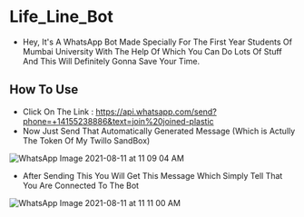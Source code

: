 # Life_Line_Bot
- Hey, It's A WhatsApp Bot Made Specially For The First Year Students Of Mumbai University With The Help Of Which You Can Do Lots Of Stuff And This Will Definitely Gonna Save Your Time.
## How To Use
- Click On The Link : https://api.whatsapp.com/send?phone=+14155238886&text=join%20joined-plastic
- Now Just Send That Automatically Generated Message (Which is Actully The Token Of My Twillo SandBox) 

![WhatsApp Image 2021-08-11 at 11 09 04 AM](https://user-images.githubusercontent.com/80933048/128975413-92b6d3de-a437-4d0d-8433-161907cf4bb8.jpeg)
- After Sending This You Will Get This Message Which Simply Tell That You Are Connected To The Bot

![WhatsApp Image 2021-08-11 at 11 11 00 AM](https://user-images.githubusercontent.com/80933048/128975605-7c40fdd2-34f4-4c2f-a8bb-310fcff8c852.jpeg)
